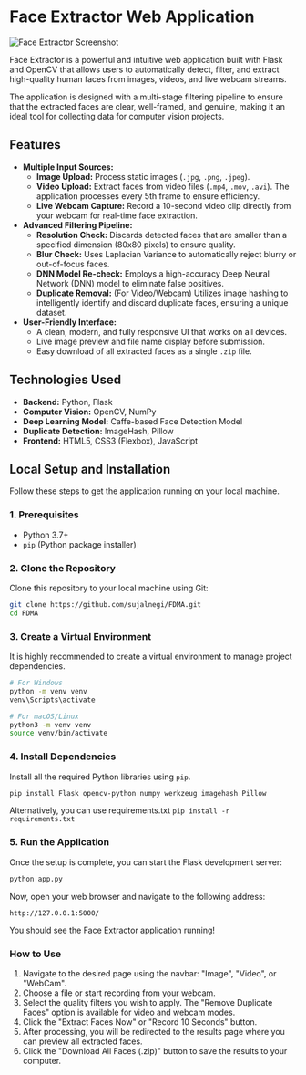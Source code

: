 # Face Extractor Web Application

![Face Extractor Screenshot](https://i.ibb.co/5h5mzTqj/image.png)

Face Extractor is a powerful and intuitive web application built with Flask and OpenCV that allows users to automatically detect, filter, and extract high-quality human faces from images, videos, and live webcam streams.

The application is designed with a multi-stage filtering pipeline to ensure that the extracted faces are clear, well-framed, and genuine, making it an ideal tool for collecting data for computer vision projects.

## Features

* **Multiple Input Sources:**
    * **Image Upload:** Process static images (`.jpg`, `.png`, `.jpeg`).
    * **Video Upload:** Extract faces from video files (`.mp4`, `.mov`, `.avi`). The application processes every 5th frame to ensure efficiency.
    * **Live Webcam Capture:** Record a 10-second video clip directly from your webcam for real-time face extraction.
* **Advanced Filtering Pipeline:**
    * **Resolution Check:** Discards detected faces that are smaller than a specified dimension (80x80 pixels) to ensure quality.
    * **Blur Check:** Uses Laplacian Variance to automatically reject blurry or out-of-focus faces.
    * **DNN Model Re-check:** Employs a high-accuracy Deep Neural Network (DNN) model to eliminate false positives.
    * **Duplicate Removal:** (For Video/Webcam) Utilizes image hashing to intelligently identify and discard duplicate faces, ensuring a unique dataset.
* **User-Friendly Interface:**
    * A clean, modern, and fully responsive UI that works on all devices.
    * Live image preview and file name display before submission.
    * Easy download of all extracted faces as a single `.zip` file.

## Technologies Used

* **Backend:** Python, Flask
* **Computer Vision:** OpenCV, NumPy
* **Deep Learning Model:** Caffe-based Face Detection Model
* **Duplicate Detection:** ImageHash, Pillow
* **Frontend:** HTML5, CSS3 (Flexbox), JavaScript

## Local Setup and Installation

Follow these steps to get the application running on your local machine.

### 1. Prerequisites

* Python 3.7+
* `pip` (Python package installer)

### 2. Clone the Repository

Clone this repository to your local machine using Git:

```bash
git clone https://github.com/sujalnegi/FDMA.git
cd FDMA
```
### 3. Create a Virtual Environment

It is highly recommended to create a virtual environment to manage project dependencies.

```bash
# For Windows
python -m venv venv
venv\Scripts\activate

# For macOS/Linux
python3 -m venv venv
source venv/bin/activate
```
### 4. Install Dependencies

Install all the required Python libraries using `pip`.

```bash
pip install Flask opencv-python numpy werkzeug imagehash Pillow
```
Alternatively, you can use requirements.txt `pip install -r requirements.txt`

### 5. Run the Application

Once the setup is complete, you can start the Flask development server:
```bash
python app.py
```
Now, open your web browser and navigate to the following address:

```
http://127.0.0.1:5000/
```
You should see the Face Extractor application running!

### How to Use
1. Navigate to the desired page using the navbar: "Image", "Video", or "WebCam".
2. Choose a file or start recording from your webcam.
3. Select the quality filters you wish to apply. The "Remove Duplicate Faces" option is available for video and webcam modes.
4. Click the "Extract Faces Now" or "Record 10 Seconds" button.
5. After processing, you will be redirected to the results page where you can preview all extracted faces.
6. Click the "Download All Faces (.zip)" button to save the results to your computer.



